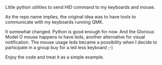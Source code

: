 Little python utilities to send HID command to my keyboards and mouse.

As the repo name implies, the original idea was to have tools to
communicate with my keyboards running QMK.

It somewhat changed. Python is good enough for now. And the Glorious
 Model O mouse happens to have leds, another alternative for visual
notification. The mouse usage leds became a possibility when I decide
to participate in a group buy for a led less keyboard ;-)

Enjoy the code and treat it as a simple example.
